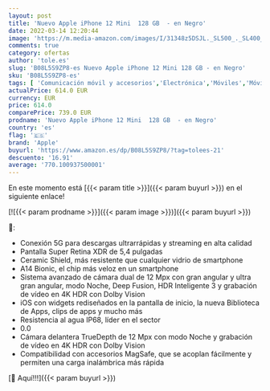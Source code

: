 ```yaml
---
layout: post
title: 'Nuevo Apple iPhone 12 Mini  128 GB  - en Negro'
date: 2022-03-14 12:20:44
image: 'https://m.media-amazon.com/images/I/31348z5DSJL._SL500_._SL400_.jpg'
comments: true
category: ofertas
author: 'tole.es'
slug: 'B08L5S9ZP8-es Nuevo Apple iPhone 12 Mini 128 GB - en Negro'
sku: 'B08L5S9ZP8-es'
tags: [ 'Comunicación móvil y accesorios','Electrónica','Móviles','Móviles y smartphones libres','apple','iphone', ]
actualPrice: 614.0 EUR
currency: EUR
price: 614.0
comparePrice: 739.0 EUR
prodname: 'Nuevo Apple iPhone 12 Mini  128 GB  - en Negro'
country: 'es'
flag: '🇪🇸'
brand: 'Apple'
buyurl: 'https://www.amazon.es/dp/B08L5S9ZP8/?tag=tolees-21'
descuento: '16.91'
average: '770.100937500001'
---
```


En este momento está [{{< param title >}}]({{< param buyurl >}}) en el siguiente enlace!

[![{{< param prodname >}}]({{< param image >}})]({{< param buyurl >}})

🔎:

- Conexión 5G para descargas ultrarrápidas y streaming en alta calidad
- Pantalla Super Retina XDR de 5,4 pulgadas
- Ceramic Shield, más resistente que cualquier vidrio de smartphone
- A14 Bionic, el chip más veloz en un smartphone
- Sistema avanzado de cámara dual de 12 Mpx con gran angular y ultra gran angular, modo Noche, Deep Fusion, HDR Inteligente 3 y grabación de vídeo en 4K HDR con Dolby Vision
- iOS con widgets rediseñados en la pantalla de inicio, la nueva Biblioteca de Apps, clips de apps y mucho más
- Resistencia al agua IP68, líder en el sector
- 0.0
- Cámara delantera TrueDepth de 12 Mpx con modo Noche y grabación de vídeo en 4K HDR con Dolby Vision
- Compatibilidad con accesorios MagSafe, que se acoplan fácilmente y permiten una carga inalámbrica más rápida

[🛒 Aquí!!!]({{< param buyurl >}})
